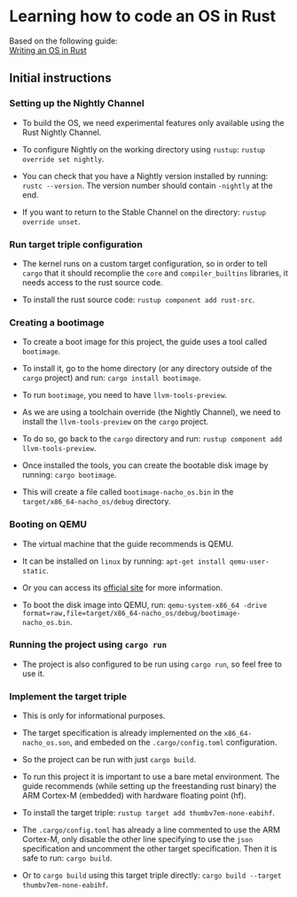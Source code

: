 # Learning how to code an OS in Rust
Based on the following guide:<br>
[Writing an OS in Rust](https://os.phil-opp.com/)

## Initial instructions
### Setting up the Nightly Channel
- To build the OS, we need experimental features only available using the Rust Nightly Channel.

- To configure Nightly on the working directory using `rustup`: `rustup override set nightly`.

- You can check that you have a Nightly version installed by running: `rustc --version`.
The version number should contain `-nightly` at the end.

- If you want to return to the Stable Channel on the directory: `rustup override unset`.

### Run target triple configuration
- The kernel runs on a custom target configuration, so in order to tell `cargo` that it should recomplie the `core` and `compiler_builtins` libraries, it needs access to the rust source code.

- To install the rust source code: `rustup component add rust-src`.

### Creating a bootimage
- To create a boot image for this project, the guide uses a tool called `bootimage`.

- To install it, go to the home directory (or any directory outside of the `cargo` project) and run: `cargo install bootimage`.

- To run `bootimage`, you need to have `llvm-tools-preview`.

- As we are using a toolchain override (the Nightly Channel), we need to install the `llvm-tools-preview` on the `cargo` project.

- To do so, go back to the `cargo` directory and run: `rustup component add llvm-tools-preview`.

- Once installed the tools, you can create the bootable disk image by running: `cargo bootimage`.

- This will create a file called `bootimage-nacho_os.bin` in the `target/x86_64-nacho_os/debug` directory.

### Booting on QEMU
- The virtual machine that the guide recommends is QEMU.

- It can be installed on `linux` by running: `apt-get install qemu-user-static`.

- Or you can access its [official site](https://www.qemu.org/download/) for more information.

- To boot the disk image into QEMU, run:
`qemu-system-x86_64 -drive format=raw,file=target/x86_64-nacho_os/debug/bootimage-nacho_os.bin`.

### Running the project using `cargo run`
- The project is also configured to be run using `cargo run`, so feel free to use it.

### Implement the target triple
- This is only for informational purposes.

- The target specification is already implemented on the `x86_64-nacho_os.son`, and embeded on the `.cargo/config.toml` configuration.<br>

- So the project can be run with just `cargo build`.

- To run this project it is important to use a bare metal environment.
The guide recommends (while setting up the freestanding rust binary) the ARM Cortex-M (embedded) with hardware floating point (hf).

- To install the target triple: `rustup target add thumbv7em-none-eabihf`.

- The `.cargo/config.toml` has already a line commented to use the ARM Cortex-M, only disable the other line specifying to use the `json` specification and uncomment the other target specification. Then it is safe to run: `cargo build`.

- Or to `cargo build` using this target triple directly: `cargo build --target thumbv7em-none-eabihf`.